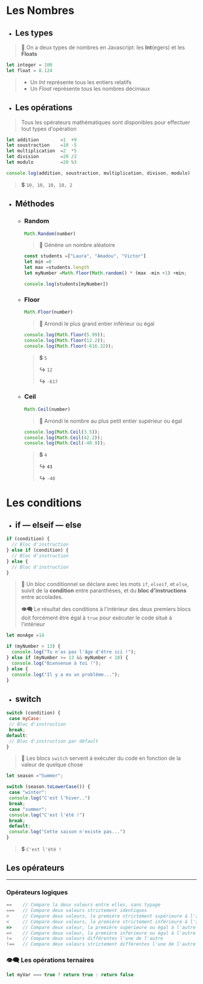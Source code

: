 # Les Nombres
* ## Les types
> 💬 On a deux types de nombres en Javascript: les **Int**(egers) et les **Floats**
```js
let integer = 100
let float = 8.124
```
> * Un *Int* représente tous les entiers relatifs
> * Un *Float* représente tous les nombres décimaux

* ## Les opérations
> Tous les opérateurs mathématiques sont disponibles pour effectuer tout types d'opération
```js
let addition        =1  +9
let soustraction    =10 -5
let multiplication  =2  *5
let division        =20 /2
let modulo          =20 %3

console.log(addition, soustraction, multiplication, divison, modulo)
```
> **$** `10, 10, 10, 10, 2`

* ## Méthodes
  * ### Random
    ```js
    Math.Random(number)
    ```
    > 💬 Génène un nombre aléatoire
    ```js
    const students =["Laura", "Amadou", "Victor"]
    let min =0
    let max =students.length
    let myNumber =Math.floor(Math.random() * (max -min +1) +min;

    console.log(students[myNumber])
    ```
  * ### Floor
    ```js
    Math.Floor(number)
    ```
    > 💬 Arrondi le plus grand entier inférieur ou égal
    ```js
    console.log(Math.floor(5.99));
    console.log(Math.floor(12.2));
    console.log(Math.floor(-616.32));
    ```
    > **$** `5`
    >
    > **↪** `12`
    >
    > **↪** `-617`

  * ### Ceil
    ```js
    Math.Ceil(number)
    ```
    > 💬 Arrondi le nombre au plus petit entier supérieur ou égal
    ```js
    console.log(Math.Ceil(3.5));
    console.log(Math.Ceil(42.2));
    console.log(Math.Ceil(-40.9));
    ```
    > **$** `4`
    >
    > **↪** **`43`**
    >
    > **↪** `-40`
# Les conditions
* ## if — elseif —  else
```js
if (condition) {
  // Bloc d'instruction
} else if (condition) {
  // Bloc d'instruction
} else {
  // Bloc d'instruction
}
```
> 💬 Un bloc conditionnel se déclare avec les mots `if`, `elseif`, et `else`, suivit de la **condition** entre paranthèses, et du **bloc d'instructions** entre accolades.
> 
> **👁‍🗨** Le résultat des conditions à l'intérieur des deux premiers blocs doit forcément être égal à `true` pour exécuter le code situé à l'intérieur
```js
let monAge =14

if (myNumber < 13) {
  console.log("Tu n'as pas l'âge d'être ici !");
} else if (myNumber >= 13 && myNumber < 18) {
  console.log("Bienvenue à toi !");
} else {
  console.log("Il y a eu un problème...");
}
```
* ## switch
```js
switch (condition) {
 case myCase:
 // Bloc d'instruction
 break;
default:
 // Bloc d'instruction par défault
}
```
> 💬 Les blocs `switch` servent à exécuter du code en fonction de la valeur de quelque chose
```js
let season ="Summer";

switch (season.toLowerCase()) {
 case "winter":
 console.log("C'est l'hiver..")
 break;
 case "summer":
 console.log("C'est l'été !")
 break;
 default:
 console.log("Cette saison n'existe pas...")
}
```
> **$** `C'est l'été !`
## Les opérateurs
---
### Opérateurs logiques
```js
==    // Compare la deux valeurs entre elles, sans typage
===   // Compare deux valeurs strictement identiques
>     // Compare deux valeurs, la première strictement supérieure à l'autre
<     // Compare deux valeurs, la première strictement inférieure à l'autre
=>    // Compare deux valeur, la première supérieure ou égal à l'autre
=<    // Compare deux valeur, la première inférieure ou égal à l'autre
!=    // Compare deux valeurs différentes l'une de l'autre
!==   // Compare deux valeurs strictement différentes l'une de l'autre
```
### 👁‍🗨 Les opérations ternaires
```js
let myVar === true ? return true : return false
```
